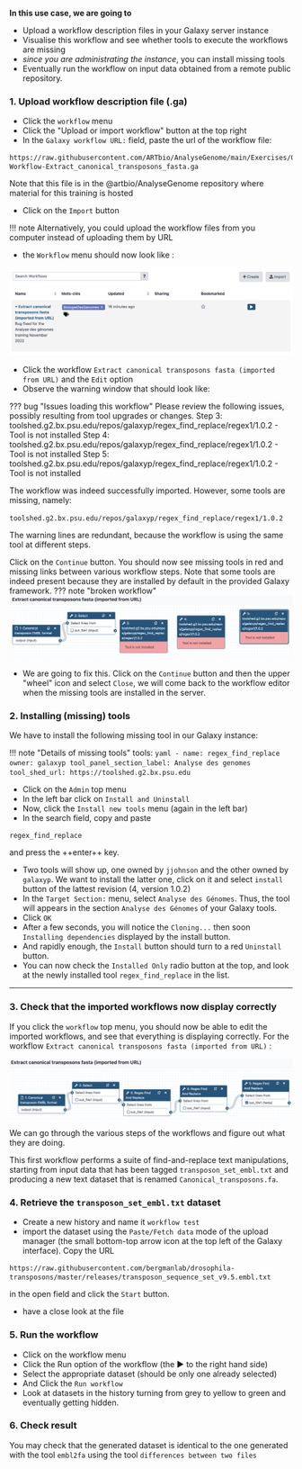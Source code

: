 **In this use case, we are going to** 

- Upload a workflow description files in your Galaxy server instance
- Visualise this workflow and see whether tools to execute the workflows are missing
- *since you are administrating the instance*, you can install missing tools
- Eventually run the workflow on input data obtained from a remote public repository.

### 1. Upload workflow description file (.ga)

- Click the `workflow` menu
- Click the "Upload or import workflow" button at the top right
- In the `Galaxy workflow URL:` field, paste the url of the workflow file:
```
https://raw.githubusercontent.com/ARTbio/AnalyseGenome/main/Exercises/Galaxy-Workflow-Extract_canonical_transposons_fasta.ga
```
Note that this file is in the @artbio/AnalyseGenome repository where material for this
training is hosted

- Click on the `Import` button

!!! note
    Alternatively, you could upload the workflow files from you computer instead of uploading them by URL


- the `Workflow` menu should now look like :

![imported workflow](images/imported_workflows.png)

- Click the workflow `Extract canonical transposons fasta (imported from URL)` and the `Edit` option
- Observe the warning window that should look like:

??? bug "Issues loading this workflow"
    Please review the following issues, possibly resulting from tool upgrades or changes.
    Step 3: toolshed.g2.bx.psu.edu/repos/galaxyp/regex_find_replace/regex1/1.0.2
    - Tool is not installed
    Step 4: toolshed.g2.bx.psu.edu/repos/galaxyp/regex_find_replace/regex1/1.0.2
    - Tool is not installed
    Step 5: toolshed.g2.bx.psu.edu/repos/galaxyp/regex_find_replace/regex1/1.0.2
    - Tool is not installed  

The workflow was indeed successfully imported. However, some tools are missing, namely:

`toolshed.g2.bx.psu.edu/repos/galaxyp/regex_find_replace/regex1/1.0.2`

The warning lines are redundant, because the workflow is using the same tool at different steps.

Click on the `Continue` button. You should now see missing tools in red and missing links
between various workflow steps. Note that some tools are indeed present because they are
installed by default in the provided Galaxy framework.
??? note "broken workflow"
    ![broken workflow](images/broken_workflow.png)


- We are going to fix this. Click on the `Continue` button and then the upper "wheel" icon and select `Close`,
we will come back to the workflow editor when the missing tools are installed in the server.

### 2. Installing (missing) tools

We have to install the following missing tool in our Galaxy instance:

!!! note "Details of missing tools"
    tools:
    ```yaml
    - name: regex_find_replace
      owner: galaxyp
      tool_panel_section_label: Analyse des genomes
      tool_shed_url: https://toolshed.g2.bx.psu.edu
    ```
  

- Click on the `Admin` top menu
- In the left bar click on `Install and Uninstall`
- Now, click the `Install new tools` menu (again in the left bar)
- In the search field, copy and paste
```
regex_find_replace
```
and press the ++enter++ key.
- Two tools will show up, one owned by `jjohnson` and the other owned by `galaxyp`.
    We want to install the latter one, click on it and select `install` button of the lattest
    revision (4, version 1.0.2)
- In the `Target Section:` menu, select `Analyse des Génomes`.
    Thus, the tool will appears in the section `Analyse des Génomes` of your Galaxy tools.
- Click `OK`
- After a few seconds, you will notice the `Cloning...` then soon `Installing dependencies`
  displayed by the install button.
- And rapidly enough, the `Install` button should turn to a red `Uninstall` button.
- You can now check the `Installed Only` radio button at the top, and look at the newly
  installed tool `regex_find_replace` in the list.
---
    
### 3. Check that the imported workflows now display correctly

If you click the `workflow` top menu, you should now be able to edit the imported workflows,
and see that everything is displaying correctly. For the workflow
`Extract canonical transposons fasta (imported from URL)` :

![clean workflow](images/clean_workflow.png)

We can go through the various steps of the workflows and figure out what they are doing.

This first workflow  performs a suite of find-and-replace text manipulations, starting
from input data that has been tagged `transposon_set_embl.txt` and producing a new text
dataset that is renamed `Canonical_transposons.fa`.


### 4. Retrieve the `transposon_set_embl.txt` dataset

- Create a new history and name it `workflow test`
- import the dataset using the `Paste/Fetch data` mode of the upload manager (the small
bottom-top arrow icon at the top left of the Galaxy interface). Copy the URL
```
https://raw.githubusercontent.com/bergmanlab/drosophila-transposons/master/releases/transposon_sequence_set_v9.5.embl.txt
```
in the open field and click the `Start` button.

- have a close look at the file

### 5. Run the workflow

- Click on the workflow menu
- Click the Run option of the workflow (the :arrow_forward: to the right hand side)
- Select the appropriate dataset (should be only one already selected)
- And Click the `Run workflow`
- Look at datasets in the history turning from grey to yellow to green and eventually getting hidden.

### 6. Check result
You may check that the generated dataset is identical to the one generated with the tool
`embl2fa` using the tool `differences between two files`
